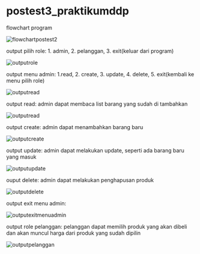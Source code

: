 # postest3_praktikumddp
flowchart program

![flowchartpostest2](https://github.com/RifqiHadiWijaya/postest2_praktikumddp/assets/144756565/f3a7c102-7f6e-4b38-8d8a-75a68f2feecc)

output pilih role: 1. admin, 2. pelanggan, 3. exit(keluar dari program)

![outputrole](https://github.com/RifqiHadiWijaya/postest2_praktikumddp/assets/144756565/f565ec8a-62ba-489d-a552-a0d9e4a2ba59)

output menu admin: 1.read, 2. create, 3. update, 4. delete, 5. exit(kembali ke menu pilih role)

![outputread](https://github.com/RifqiHadiWijaya/postest2_praktikumddp/assets/144756565/ba25aecf-4d97-48cc-ab3e-2dd4e6923a7a)

output read:
admin dapat membaca list barang yang sudah di tambahkan

![outputread](https://github.com/RifqiHadiWijaya/postest2_praktikumddp/assets/144756565/7754530f-69fa-4f3f-aa74-f0e7ec3cc11b)

output create:
admin dapat menambahkan barang baru

![outputcreate](https://github.com/RifqiHadiWijaya/postest2_praktikumddp/assets/144756565/f8f3a4fc-6b17-481f-8821-214ccf5a5d06)

output update:
admin dapat melakukan update, seperti ada barang baru yang masuk

![outputupdate](https://github.com/RifqiHadiWijaya/postest2_praktikumddp/assets/144756565/af1a3810-6da3-4437-bfa4-2073771f3b28)

ouput delete:
admin dapat melakukan penghapusan produk

![outputdelete](https://github.com/RifqiHadiWijaya/postest2_praktikumddp/assets/144756565/eada6ba6-b256-4921-adbc-389bf1d57f5d)

output exit menu admin:

![outputexitmenuadmin](https://github.com/RifqiHadiWijaya/postest2_praktikumddp/assets/144756565/435df3e4-6863-4ffd-854a-0a85a9f9017c)

output role pelanggan:
pelanggan dapat memilih produk yang akan dibeli dan akan muncul harga dari produk yang sudah dipilin

![outputpelanggan](https://github.com/RifqiHadiWijaya/postest2_praktikumddp/assets/144756565/a4a779e4-afba-43d0-8eee-6a7a9ae42896)








